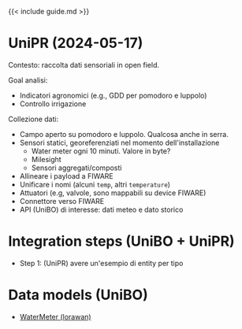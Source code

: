 {{< include guide.md >}}

# UniPR (2024-05-17)

Contesto: raccolta dati sensoriali in open field.

Goal analisi: 

- Indicatori agronomici (e.g., GDD per pomodoro e luppolo)
- Controllo irrigazione

Collezione dati:

- Campo aperto su pomodoro e luppolo. Qualcosa anche in serra.
- Sensori statici, georeferenziati nel momento dell'installazione
    - Water meter ogni 10 minuti. Valore in byte?
    - Milesight
    - Sensori aggregati/composti
- Allineare i payload a FIWARE
- Unificare i nomi (alcuni `temp`, altri `temperature`)
- Attuatori (e.g, valvole, sono mappabili su device FIWARE)
- Connettore verso FIWARE
- API (UniBO) di interesse: dati meteo e dato storico

# Integration steps (UniBO + UniPR)

- Step 1: (UniPR) avere un'esempio di entity per tipo

# Data models (UniBO)

- [WaterMeter (lorawan)](https://fiware-datamodels.readthedocs.io/en/stable/Environment/WaterQualityObserved/doc/spec/index.html)